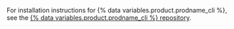 For installation instructions for {% data variables.product.prodname_cli %}, see the [{% data variables.product.prodname_cli %} repository](https://github.com/cli/cli#installation).
